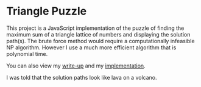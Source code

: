 Triangle Puzzle
===============

This project is a JavaScript implementation of the puzzle of finding the maximum sum of a triangle lattice of numbers and displaying the solution path(s). The brute force method would require a computationally infeasible NP algorithm. However I use a much more efficient algorithm that is polynomial time.

You can also view my <a href="http://kevinjlin.tumblr.com/post/31236954309/" target="_blank">write-up</a> and my <a href="http://kevinjlin.tumblr.com/triangle-puzzle" target="_blank">implementation</a>.

I was told that the solution paths look like lava on a volcano.